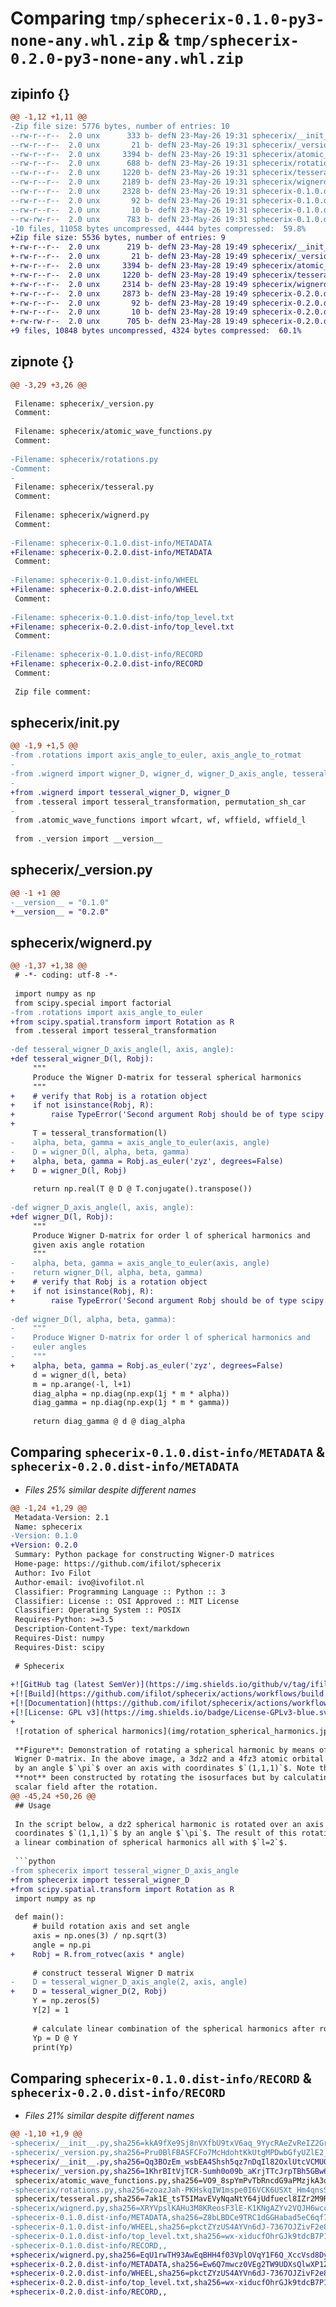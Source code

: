 # Comparing `tmp/sphecerix-0.1.0-py3-none-any.whl.zip` & `tmp/sphecerix-0.2.0-py3-none-any.whl.zip`

## zipinfo {}

```diff
@@ -1,12 +1,11 @@
-Zip file size: 5776 bytes, number of entries: 10
--rw-r--r--  2.0 unx      333 b- defN 23-May-26 19:31 sphecerix/__init__.py
--rw-r--r--  2.0 unx       21 b- defN 23-May-26 19:31 sphecerix/_version.py
--rw-r--r--  2.0 unx     3394 b- defN 23-May-26 19:31 sphecerix/atomic_wave_functions.py
--rw-r--r--  2.0 unx      688 b- defN 23-May-26 19:31 sphecerix/rotations.py
--rw-r--r--  2.0 unx     1220 b- defN 23-May-26 19:31 sphecerix/tesseral.py
--rw-r--r--  2.0 unx     2189 b- defN 23-May-26 19:31 sphecerix/wignerd.py
--rw-r--r--  2.0 unx     2328 b- defN 23-May-26 19:31 sphecerix-0.1.0.dist-info/METADATA
--rw-r--r--  2.0 unx       92 b- defN 23-May-26 19:31 sphecerix-0.1.0.dist-info/WHEEL
--rw-r--r--  2.0 unx       10 b- defN 23-May-26 19:31 sphecerix-0.1.0.dist-info/top_level.txt
--rw-rw-r--  2.0 unx      783 b- defN 23-May-26 19:31 sphecerix-0.1.0.dist-info/RECORD
-10 files, 11058 bytes uncompressed, 4444 bytes compressed:  59.8%
+Zip file size: 5536 bytes, number of entries: 9
+-rw-r--r--  2.0 unx      219 b- defN 23-May-28 19:49 sphecerix/__init__.py
+-rw-r--r--  2.0 unx       21 b- defN 23-May-28 19:49 sphecerix/_version.py
+-rw-r--r--  2.0 unx     3394 b- defN 23-May-28 19:49 sphecerix/atomic_wave_functions.py
+-rw-r--r--  2.0 unx     1220 b- defN 23-May-28 19:49 sphecerix/tesseral.py
+-rw-r--r--  2.0 unx     2314 b- defN 23-May-28 19:49 sphecerix/wignerd.py
+-rw-r--r--  2.0 unx     2873 b- defN 23-May-28 19:49 sphecerix-0.2.0.dist-info/METADATA
+-rw-r--r--  2.0 unx       92 b- defN 23-May-28 19:49 sphecerix-0.2.0.dist-info/WHEEL
+-rw-r--r--  2.0 unx       10 b- defN 23-May-28 19:49 sphecerix-0.2.0.dist-info/top_level.txt
+-rw-rw-r--  2.0 unx      705 b- defN 23-May-28 19:49 sphecerix-0.2.0.dist-info/RECORD
+9 files, 10848 bytes uncompressed, 4324 bytes compressed:  60.1%
```

## zipnote {}

```diff
@@ -3,29 +3,26 @@
 
 Filename: sphecerix/_version.py
 Comment: 
 
 Filename: sphecerix/atomic_wave_functions.py
 Comment: 
 
-Filename: sphecerix/rotations.py
-Comment: 
-
 Filename: sphecerix/tesseral.py
 Comment: 
 
 Filename: sphecerix/wignerd.py
 Comment: 
 
-Filename: sphecerix-0.1.0.dist-info/METADATA
+Filename: sphecerix-0.2.0.dist-info/METADATA
 Comment: 
 
-Filename: sphecerix-0.1.0.dist-info/WHEEL
+Filename: sphecerix-0.2.0.dist-info/WHEEL
 Comment: 
 
-Filename: sphecerix-0.1.0.dist-info/top_level.txt
+Filename: sphecerix-0.2.0.dist-info/top_level.txt
 Comment: 
 
-Filename: sphecerix-0.1.0.dist-info/RECORD
+Filename: sphecerix-0.2.0.dist-info/RECORD
 Comment: 
 
 Zip file comment:
```

## sphecerix/__init__.py

```diff
@@ -1,9 +1,5 @@
-from .rotations import axis_angle_to_euler, axis_angle_to_rotmat
-
-from .wignerd import wigner_D, wigner_d, wigner_D_axis_angle, tesseral_wigner_D_axis_angle
-
+from .wignerd import tesseral_wigner_D, wigner_D
 from .tesseral import tesseral_transformation, permutation_sh_car
-
 from .atomic_wave_functions import wfcart, wf, wffield, wffield_l
 
 from ._version import __version__
```

## sphecerix/_version.py

```diff
@@ -1 +1 @@
-__version__ = "0.1.0"
+__version__ = "0.2.0"
```

## sphecerix/wignerd.py

```diff
@@ -1,37 +1,38 @@
 # -*- coding: utf-8 -*-
 
 import numpy as np
 from scipy.special import factorial
-from .rotations import axis_angle_to_euler
+from scipy.spatial.transform import Rotation as R
 from .tesseral import tesseral_transformation
 
-def tesseral_wigner_D_axis_angle(l, axis, angle):
+def tesseral_wigner_D(l, Robj):
     """
     Produce the Wigner D-matrix for tesseral spherical harmonics
     """
+    # verify that Robj is a rotation object
+    if not isinstance(Robj, R):
+        raise TypeError('Second argument Robj should be of type scipy.spatial.transform.R')
+    
     T = tesseral_transformation(l)
-    alpha, beta, gamma = axis_angle_to_euler(axis, angle)
-    D = wigner_D(l, alpha, beta, gamma)
+    alpha, beta, gamma = Robj.as_euler('zyz', degrees=False)
+    D = wigner_D(l, Robj)
     
     return np.real(T @ D @ T.conjugate().transpose())
 
-def wigner_D_axis_angle(l, axis, angle):
+def wigner_D(l, Robj):
     """
     Produce Wigner D-matrix for order l of spherical harmonics and
     given axis angle rotation
     """
-    alpha, beta, gamma = axis_angle_to_euler(axis, angle)
-    return wigner_D(l, alpha, beta, gamma)
+    # verify that Robj is a rotation object
+    if not isinstance(Robj, R):
+        raise TypeError('Second argument Robj should be of type scipy.spatial.transform.R')
 
-def wigner_D(l, alpha, beta, gamma):
-    """
-    Produce Wigner D-matrix for order l of spherical harmonics and
-    euler angles
-    """
+    alpha, beta, gamma = Robj.as_euler('zyz', degrees=False)
     d = wigner_d(l, beta)
     m = np.arange(-l, l+1)
     diag_alpha = np.diag(np.exp(1j * m * alpha))
     diag_gamma = np.diag(np.exp(1j * m * gamma))
     
     return diag_gamma @ d @ diag_alpha
```

## Comparing `sphecerix-0.1.0.dist-info/METADATA` & `sphecerix-0.2.0.dist-info/METADATA`

 * *Files 25% similar despite different names*

```diff
@@ -1,24 +1,29 @@
 Metadata-Version: 2.1
 Name: sphecerix
-Version: 0.1.0
+Version: 0.2.0
 Summary: Python package for constructing Wigner-D matrices
 Home-page: https://github.com/ifilot/sphecerix
 Author: Ivo Filot
 Author-email: ivo@ivofilot.nl
 Classifier: Programming Language :: Python :: 3
 Classifier: License :: OSI Approved :: MIT License
 Classifier: Operating System :: POSIX
 Requires-Python: >=3.5
 Description-Content-Type: text/markdown
 Requires-Dist: numpy
 Requires-Dist: scipy
 
 # Sphecerix
 
+![GitHub tag (latest SemVer)](https://img.shields.io/github/v/tag/ifilot/sphecerix?label=version)
+[![Build](https://github.com/ifilot/sphecerix/actions/workflows/build.yml/badge.svg)](https://github.com/ifilot/sphecerix/actions/workflows/build.yml)
+[![Documentation](https://github.com/ifilot/sphecerix/actions/workflows/docs.yml/badge.svg)](https://sphecerix.imc-tue.nl)
+[![License: GPL v3](https://img.shields.io/badge/License-GPLv3-blue.svg)](https://www.gnu.org/licenses/gpl-3.0)
+
 ![rotation of spherical harmonics](img/rotation_spherical_harmonics.jpg)
 
 **Figure**: Demonstration of rotating a spherical harmonic by means of the
 Wigner D-matrix. In the above image, a 3dz2 and a 4fz3 atomic orbital are rotated
 by an angle $`\pi`$ over an axis with coordinates $`(1,1,1)`$. Note that the image has
 **not** been constructed by rotating the isosurfaces but by calculating the
 scalar field after the rotation.
@@ -45,24 +50,26 @@
 ## Usage
 
 In the script below, a dz2 spherical harmonic is rotated over an axis with
 coordinates $`(1,1,1)`$ by an angle $`\pi`$. The result of this rotation is
 a linear combination of spherical harmonics all with $`l=2`$.
 
 ```python
-from sphecerix import tesseral_wigner_D_axis_angle
+from sphecerix import tesseral_wigner_D
+from scipy.spatial.transform import Rotation as R
 import numpy as np
 
 def main():
     # build rotation axis and set angle
     axis = np.ones(3) / np.sqrt(3)
     angle = np.pi
+    Robj = R.from_rotvec(axis * angle)
     
     # construct tesseral Wigner D matrix
-    D = tesseral_wigner_D_axis_angle(2, axis, angle)
+    D = tesseral_wigner_D(2, Robj)
     Y = np.zeros(5)
     Y[2] = 1
     
     # calculate linear combination of the spherical harmonics after rotation
     Yp = D @ Y
     print(Yp)
```

## Comparing `sphecerix-0.1.0.dist-info/RECORD` & `sphecerix-0.2.0.dist-info/RECORD`

 * *Files 21% similar despite different names*

```diff
@@ -1,10 +1,9 @@
-sphecerix/__init__.py,sha256=kkA9fXe9Sj8nVXfbU9txV6aq_9YycRAeZvReIZ2GrI0,333
-sphecerix/_version.py,sha256=Pru0BlFBASFCFo7McHdohtKkUtgMPDwbGfyUZlE2_Vw,21
+sphecerix/__init__.py,sha256=Qq3BOzEm_wsbEA4Shsh5qz7nDqIl82OxlUtcVCMU078,219
+sphecerix/_version.py,sha256=1KhrBItVjTCR-Sumh0o09b_aKrjTTcJrpTBh5GBw6Lk,21
 sphecerix/atomic_wave_functions.py,sha256=VO9_8spYmPvTbRncdG9aPMzjkA3qFTj6jUTJIsOyER0,3394
-sphecerix/rotations.py,sha256=zoazJah-PKHskqIW1mspe0I6VCK6USXt_Hm4qnsS_3g,688
 sphecerix/tesseral.py,sha256=7ak1E_tsT5IMavEVyNqaNtY64jUdfuecl8IZr2M9Rfc,1220
-sphecerix/wignerd.py,sha256=XRYVpslKAHu3M8KReosF3lE-K1KNgAZYv2VQJH6wccg,2189
-sphecerix-0.1.0.dist-info/METADATA,sha256=Z8bLBDCe9TRC1dGGHabad5eC6qf7_nZfFPnFrbGMEss,2328
-sphecerix-0.1.0.dist-info/WHEEL,sha256=pkctZYzUS4AYVn6dJ-7367OJZivF2e8RA9b_ZBjif18,92
-sphecerix-0.1.0.dist-info/top_level.txt,sha256=wx-xiducfOhrGJk9tdcB7P1x6P0oMB-LilN7vRs4-rs,10
-sphecerix-0.1.0.dist-info/RECORD,,
+sphecerix/wignerd.py,sha256=EqU1rwTH93AwEqBHH4f03VplOVqY1F6Q_XccVsd8DyY,2314
+sphecerix-0.2.0.dist-info/METADATA,sha256=Ew6Q7mwcz0VEg2TW9UDXsQlwXP1ZK0uGXkd6jr9WVVc,2873
+sphecerix-0.2.0.dist-info/WHEEL,sha256=pkctZYzUS4AYVn6dJ-7367OJZivF2e8RA9b_ZBjif18,92
+sphecerix-0.2.0.dist-info/top_level.txt,sha256=wx-xiducfOhrGJk9tdcB7P1x6P0oMB-LilN7vRs4-rs,10
+sphecerix-0.2.0.dist-info/RECORD,,
```

